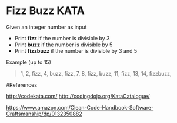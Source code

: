 # Fizz Buzz KATA


Given an integer number as input

- Print **fizz** if the number is divisible  by 3
- Print **buzz** if the number is divisible  by 5
- Print **fizzbuzz** if the number is divisible  by 3 and 5

Example (up to 15)
> 1, 2, fizz, 4, buzz, fizz, 7, 8, fizz, buzz, 11, fizz, 13, 14, fizzbuzz,



#References

http://codekata.com/
http://codingdojo.org/KataCatalogue/

https://www.amazon.com/Clean-Code-Handbook-Software-Craftsmanship/dp/0132350882

 


